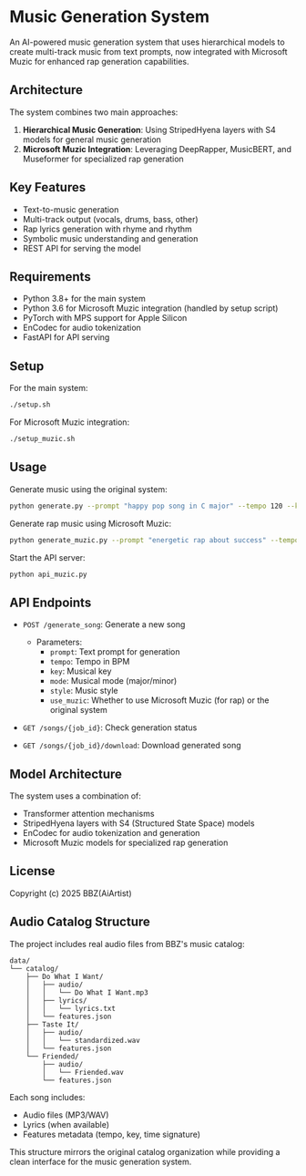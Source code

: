 # Music Generation System

An AI-powered music generation system that uses hierarchical models to create multi-track music from text prompts, now integrated with Microsoft Muzic for enhanced rap generation capabilities.

## Architecture

The system combines two main approaches:
1. **Hierarchical Music Generation**: Using StripedHyena layers with S4 models for general music generation
2. **Microsoft Muzic Integration**: Leveraging DeepRapper, MusicBERT, and Museformer for specialized rap generation

## Key Features

- Text-to-music generation
- Multi-track output (vocals, drums, bass, other)
- Rap lyrics generation with rhyme and rhythm
- Symbolic music understanding and generation
- REST API for serving the model

## Requirements

- Python 3.8+ for the main system
- Python 3.6 for Microsoft Muzic integration (handled by setup script)
- PyTorch with MPS support for Apple Silicon
- EnCodec for audio tokenization
- FastAPI for API serving

## Setup

For the main system:
```bash
./setup.sh
```

For Microsoft Muzic integration:
```bash
./setup_muzic.sh
```

## Usage

Generate music using the original system:
```bash
python generate.py --prompt "happy pop song in C major" --tempo 120 --key "C" --mode "major" --style "pop"
```

Generate rap music using Microsoft Muzic:
```bash
python generate_muzic.py --prompt "energetic rap about success" --tempo 95 --key "F" --mode "minor" --style "rap"
```

Start the API server:
```bash
python api_muzic.py
```

## API Endpoints

- `POST /generate_song`: Generate a new song
  - Parameters:
    - `prompt`: Text prompt for generation
    - `tempo`: Tempo in BPM
    - `key`: Musical key
    - `mode`: Musical mode (major/minor)
    - `style`: Music style
    - `use_muzic`: Whether to use Microsoft Muzic (for rap) or the original system

- `GET /songs/{job_id}`: Check generation status
- `GET /songs/{job_id}/download`: Download generated song

## Model Architecture

The system uses a combination of:
- Transformer attention mechanisms
- StripedHyena layers with S4 (Structured State Space) models
- EnCodec for audio tokenization and generation
- Microsoft Muzic models for specialized rap generation

## License

Copyright (c) 2025 BBZ(AiArtist)

## Audio Catalog Structure

The project includes real audio files from BBZ's music catalog:

```
data/
└── catalog/
    ├── Do What I Want/
    │   ├── audio/
    │   │   └── Do What I Want.mp3
    │   ├── lyrics/
    │   │   └── lyrics.txt
    │   └── features.json
    ├── Taste It/
    │   ├── audio/
    │   │   └── standardized.wav
    │   └── features.json
    └── Friended/
        ├── audio/
        │   └── Friended.wav
        └── features.json
```

Each song includes:
- Audio files (MP3/WAV)
- Lyrics (when available)
- Features metadata (tempo, key, time signature)

This structure mirrors the original catalog organization while providing a clean interface for the music generation system.

